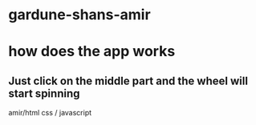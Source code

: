 # gardune-shans-amir
# how does the app works



## Just click on the middle part and the wheel will start spinning
amir/html css / javascript
